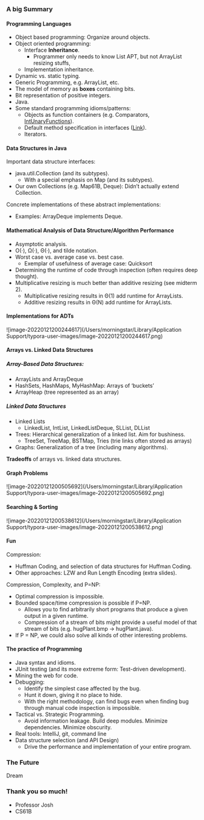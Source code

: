 ### A big Summary



#### Programming Languages

* Object based programming: Organize around objects.
* Object oriented programming:
  * Interface **Inheritance**.
    * Programmer only needs to know List APT, but not ArrayList resizing stuffs,
  * Implementation inheritance.
* Dynamic vs. static typing.
* Generic Programming, e.g. ArrayList<Integer>, etc.
* The model of memory as **boxes** containing bits.
* Bit representation of positive integers.
* Java.
* Some standard programming idioms/patterns: 
  * Objects as function containers (e.g. Comparators, [IntUnaryFunctions](https://docs.google.com/presentation/d/15yANECs6fbXUhgOqc4Fu05eAWuZqAVb1wsMQ82mHaCY/edit#slide=id.g10a4194b67_0_295)).
  * Default method specification in interfaces ([Link](https://docs.google.com/presentation/d/1QX6BW2ORZByt7iIoWBCDBSj4ctEubYLMlEylsW-smqU/pub?start=false&loop=false&delayms=3000&slide=id.g78bbe4344_0638)). 
  * Iterators.

#### Data Structures in Java

Important data structure interfaces:

* java.util.Collection (and its subtypes).
  * With a special emphasis on Map (and its subtypes).
* Our own Collections (e.g. Map61B, Deque): Didn’t actually extend Collection.

Concrete implementations of these abstract implementations:

* Examples: ArrayDeque implements Deque.

#### Mathematical Analysis of Data Structure/Algorithm Performance

* Asymptotic analysis.
* O(·), Ω(·), Θ(·), and tilde notation.
* Worst case vs. average case vs. best case.
  * Exemplar of usefulness of average case: Quicksort
* Determining the runtime of code through inspection (often requires deep thought).
* Multiplicative resizing is much better than additive resizing (see midterm 2).
  * Multiplicative resizing results in Θ(1) add runtime for ArrayLists.
  * Additive resizing results in Θ(N) add runtime for ArrayLists.



#### Implementations for ADTs

![image-20220121200244617](/Users/morningstar/Library/Application Support/typora-user-images/image-20220121200244617.png)

#### Arrays vs. Linked Data Structures

##### Array-Based Data Structures:

* ArrayLists and ArrayDeque
* HashSets, HashMaps, MyHashMap: Arrays of ‘buckets’
* ArrayHeap (tree represented as an array)

##### Linked Data Structures

* Linked Lists
  * LinkedList, IntList, LinkedListDeque, SLList, DLList
* Trees: Hierarchical generalization of a linked list. Aim for bushiness.
  * TreeSet, TreeMap, BSTMap, Tries (trie links often stored as arrays)
* Graphs: Generalization of a tree (including many algorithms). 

**Tradeoffs** of arrays vs. linked data structures. 



#### Graph Problems

![image-20220121200505692](/Users/morningstar/Library/Application Support/typora-user-images/image-20220121200505692.png)



#### Searching & Sorting

![image-20220121200538612](/Users/morningstar/Library/Application Support/typora-user-images/image-20220121200538612.png)

#### Fun

Compression:

* Huffman Coding, and selection of data structures for Huffman Coding.
* Other approaches: LZW and Run Length Encoding (extra slides).

Compression, Complexity, and P=NP:

* Optimal compression is impossible.
* Bounded space/time compression is possible if P=NP.
  * Allows you to find arbitrarily short programs that produce a given output in a given runtime.
  * Compression of a stream of bits might provide a useful model of that stream of bits (e.g. hugPlant.bmp -> hugPlant.java).
* If P = NP, we could also solve all kinds of other interesting problems.

#### The practice of Programming

* Java syntax and idioms.
* JUnit testing (and its more extreme form: Test-driven development).
* Mining the web for code.
* Debugging:
  * Identify the simplest case affected by the bug.
  * Hunt it down, giving it no place to hide.
  * With the right methodology, can find bugs even when finding bug through manual code inspection is impossible.
* Tactical vs. Strategic Programming.
  * Avoid information leakage. Build deep modules. Minimize dependencies. Minimize obscurity.
* Real tools: IntelliJ, git, command line
* Data structure selection (and API Design)
  * Drive the performance and implementation of your entire program.



### The Future

Dream



### Thank you so much!

* Professor Josh
* CS61B